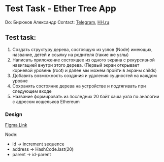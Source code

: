 # Test Task - Ether Tree App

Do: Бирюков Aлександр
Contact: [Telegram](https://t.me/SanyaLn), [HH.ru](https://kazan.hh.ru/resume/c458e78eff0c0dd3760039ed1f7047504d6247)

## Test task:
1. Создать структуру дерева, состоящую из узлов (Node) имеющих, название, детей и ссылку на родителя (такие же узлы)
2. Написать приложение состоящее из одного экрана с рекурсивной навигацией внутри этого дерева. (Первый экран открывает корневой уровень (root) и далее мы можем пройти в экраны childs)
3. Добавить возможность создания и удаления сущностей на каждом уровне
4. Сохранять состояние дерева на устройстве и подтягивать при следующем входе
5. Название формировать из последних 20 байт хэша узла по аналогии с адресом кошельков Ethereum


### Design
[Figma Link](https://www.figma.com/file/hnhO6euzyY4L1H4HAZNokc/Ether-Tree-App?type=design&node-id=0%3A1&mode=design&t=76dxdPKoT3ZRM5DZ-1)

Node: 
- id -> increment sequence
- address -> HashCode.last(20)
- parent -> id-parent
